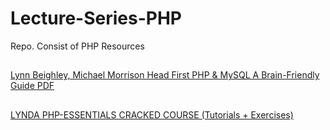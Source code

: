 # Lecture-Series-PHP
Repo. Consist of PHP Resources


##

[Lynn Beighley, Michael Morrison Head First PHP & MySQL A Brain-Friendly Guide PDF](https://drive.google.com/file/d/0B2yr1MdsvFg9c25yLU9oWk1EUm8/view?usp=sharing)

##

[LYNDA PHP-ESSENTIALS CRACKED COURSE (Tutorials + Exercises)](https://drive.google.com/drive/folders/0B2t-Tmujl-IbTXAtZUthNWtscGc?usp=sharing)
